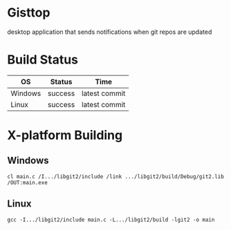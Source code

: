 # Gisttop
desktop application that sends notifications when git repos are updated

# Build Status
| OS | Status | Time |
| ------------- |:-------------:|:-----:|
| Windows | success | latest commit |
| Linux | success | latest commit |

# X-platform Building
## Windows
~~~~
cl main.c /I.../libgit2/include /link .../libgit2/build/Debug/git2.lib /OUT:main.exe
~~~~
## Linux
~~~~
gcc -I.../libgit2/include main.c -L.../libgit2/build -lgit2 -o main
~~~~
